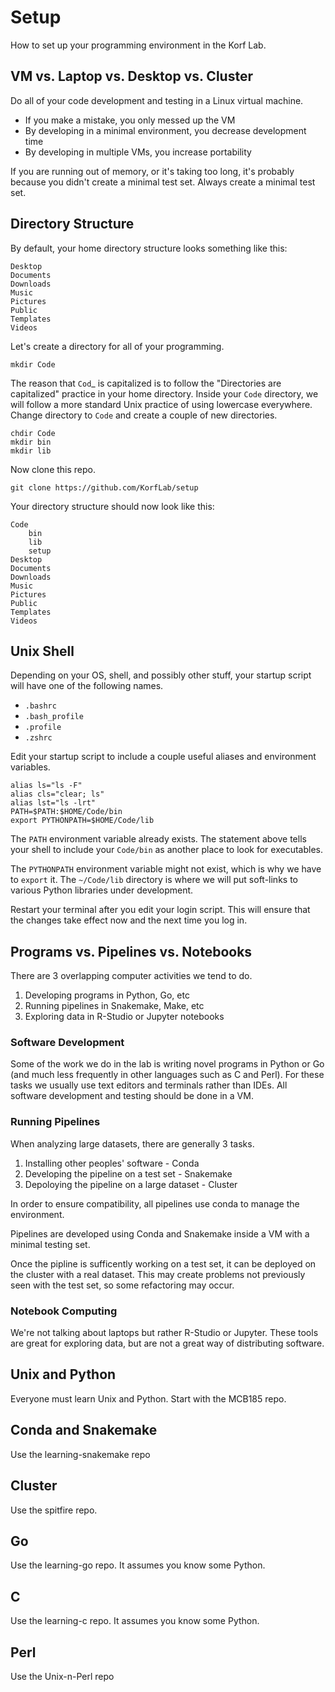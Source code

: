 Setup
=====

How to set up your programming environment in the Korf Lab.

## VM vs. Laptop vs. Desktop vs. Cluster ##

Do all of your code development and testing in a Linux virtual machine.

+ If you make a mistake, you only messed up the VM
+ By developing in a minimal environment, you decrease development time
+ By developing in multiple VMs, you increase portability

If you are running out of memory, or it's taking too long, it's probably because
you didn't create a minimal test set. Always create a minimal test set.

## Directory Structure ##

By default, your home directory structure looks something like this:

	Desktop
	Documents
	Downloads
	Music
	Pictures
	Public
	Templates
	Videos

Let's create a directory for all of your programming.

	mkdir Code

The reason that `Cod`_ is capitalized is to follow the "Directories are
capitalized" practice in your home directory. Inside your `Code` directory, we
will follow a more standard Unix practice of using lowercase everywhere. Change
directory to `Code` and create a couple of new directories.

	chdir Code
	mkdir bin
	mkdir lib

Now clone this repo.

	git clone https://github.com/KorfLab/setup

Your directory structure should now look like this:

	Code
		bin
		lib
		setup
	Desktop
	Documents
	Downloads
	Music
	Pictures
	Public
	Templates
	Videos

## Unix Shell ##

Depending on your OS, shell, and possibly other stuff, your startup script will
have one of the following names.

+ `.bashrc`
+ `.bash_profile`
+ `.profile`
+ `.zshrc`

Edit your startup script to include a couple useful aliases and environment
variables.

	alias ls="ls -F"
	alias cls="clear; ls"
	alias lst="ls -lrt"
	PATH=$PATH:$HOME/Code/bin
	export PYTHONPATH=$HOME/Code/lib

The `PATH` environment variable already exists. The statement above tells your
shell to include your `Code/bin` as another place to look for executables.

The `PYTHONPATH` environment variable might not exist, which is why we have to
`export` it. The `~/Code/lib` directory is where we will put soft-links to
various Python libraries under development.

Restart your terminal after you edit your login script. This will ensure that
the changes take effect now and the next time you log in.

## Programs vs. Pipelines vs. Notebooks ##

There are 3 overlapping computer activities we tend to do.

1. Developing programs in Python, Go, etc
2. Running pipelines in Snakemake, Make, etc
3. Exploring data in R-Studio or Jupyter notebooks

### Software Development ###

Some of the work we do in the lab is writing novel programs in Python or Go (and
much less frequently in other languages such as C and Perl). For these tasks we
usually use text editors and terminals rather than IDEs. All software
development and testing should be done in a VM.

### Running Pipelines ###

When analyzing large datasets, there are generally 3 tasks.

1. Installing other peoples' software - Conda
2. Developing the pipeline on a test set - Snakemake
3. Depoloying the pipeline on a large dataset - Cluster

In order to ensure compatibility, all pipelines use conda to manage the
environment.

Pipelines are developed using Conda and Snakemake inside a VM with a minimal
testing set.

Once the pipline is sufficently working on a test set, it can be deployed on the
cluster with a real dataset. This may create problems not previously seen with
the test set, so some refactoring may occur.

### Notebook Computing ###

We're not talking about laptops but rather R-Studio or Jupyter. These tools are
great for exploring data, but are not a great way of distributing software.


## Unix and Python ##

Everyone must learn Unix and Python. Start with the MCB185 repo.

## Conda and Snakemake ##

Use the learning-snakemake repo

## Cluster ##

Use the spitfire repo.

## Go ##

Use the learning-go repo. It assumes you know some Python.

## C ##

Use the learning-c repo. It assumes you know some Python.

## Perl ##

Use the Unix-n-Perl repo

